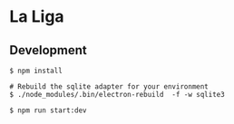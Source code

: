 # La Liga
## Development
```console
$ npm install

# Rebuild the sqlite adapter for your environment
$ ./node_modules/.bin/electron-rebuild  -f -w sqlite3

$ npm run start:dev
```